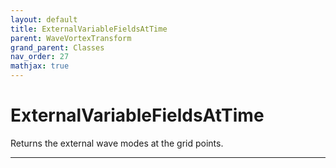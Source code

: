 ```yaml
---
layout: default
title: ExternalVariableFieldsAtTime
parent: WaveVortexTransform
grand_parent: Classes
nav_order: 27
mathjax: true
---
```


#  ExternalVariableFieldsAtTime

Returns the external wave modes at the grid points.


---

